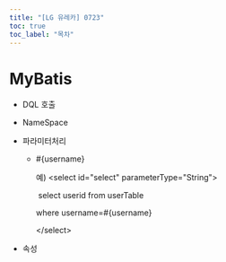 ```yaml
---
title: "[LG 유레카] 0723"
toc: true
toc_label: "목차"
---
```


# MyBatis

- DQL 호출

- NameSpace

- 파라미터처리

  - #{username}

    예) \<select id="select" parameterType="String">

    ​	select userid from userTable

    where username=#{username}

    \</select>

- 속성